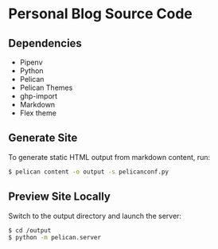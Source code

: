 # Personal Blog Source Code

## Dependencies

- Pipenv
- Python
- Pelican
- Pelican Themes
- ghp-import
- Markdown
- Flex theme

## Generate Site

To generate static HTML output from markdown content, run:

```bash
$ pelican content -o output -s pelicanconf.py
```

## Preview Site Locally

Switch to the output directory and launch the server:

```bash
$ cd /output
$ python -m pelican.server
```
